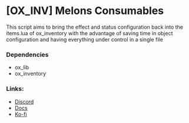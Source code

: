 # [OX_INV] Melons Consumables
This script aims to bring the effect and status configuration back into the items.lua of ox_inventory with the advantage of saving time in object configuration and having everything under control in a single file

### Dependencies
- ox_lib
- ox_inventory

### Links:
- [Discord](https://discord.gg/RxpNTx2YKZ)
- [Docs](https://melons-development.gitbook.io/melons-development/resources/melons-consumables)
- [Ko-fi](https://ko-fi.com/ilmelons)
